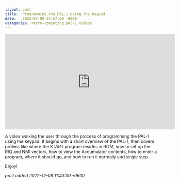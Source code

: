 ```yaml
---
layout:	post
title:	Programming the PAL-1 Using the Keypad
date:	2022-07-09 07:57:00 -0600
categories:	retro-computing pal-1 videos
---
```

<iframe width="560" height="315" src="https://www.youtube.com/embed/d_ZxbORWSU8" title="YouTube video player" frameborder="0" allow="accelerometer; autoplay; clipboard-write; encrypted-media; gyroscope; picture-in-picture" allowfullscreen></iframe>

A video walking the user through the process of programming the PAL-1 using the keypad. It begins with a short overview of the PAL-1, then covers prelims like where the START program resides in ROM, how to set up the IRQ and NMI vectors, how to view the Accumulator contents, how to enter a program, where it should go, and how to run it normally and single step.

Enjoy!

<!--more-->

*post added 2022-12-08 11:43:00 -0600*